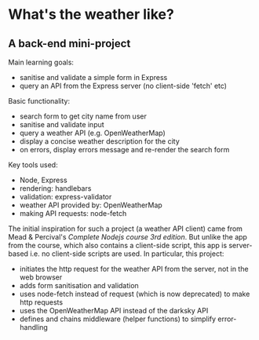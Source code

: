 # What's the weather like? 
## A back-end mini-project

Main learning goals:
- sanitise and validate a simple form in Express
- query an API from the Express server (no client-side 'fetch' etc)

Basic functionality:
- search form to get city name from user
- sanitise and validate input
- query a weather API (e.g. OpenWeatherMap)
- display a concise weather description for the city
- on errors, display errors message and re-render the search form

Key tools used:
- Node, Express
- rendering: handlebars
- validation: express-validator
- weather API provided by: OpenWeatherMap
- making API requests: node-fetch


The initial inspiration for such a project (a weather API client) came from Mead & Percival's _Complete Nodejs course 3rd edition_. But unlike the app from the course, which also contains a client-side script, this app is server-based i.e. no client-side scripts are used. In particular, this project:
- initiates the http request for the weather API from the server, not in the web browser
- adds form sanitisation and validation
- uses node-fetch instead of request (which is now deprecated) to make http requests
- uses the OpenWeatherMap API instead of the darksky API
- defines and chains middleware (helper functions) to simplify error-handling
